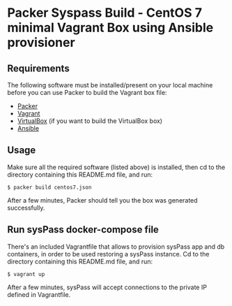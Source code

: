 # Packer Syspass Build - CentOS 7 minimal Vagrant Box using Ansible provisioner

## Requirements

The following software must be installed/present on your local machine before you can use Packer to build the Vagrant box file:

  - [Packer](http://www.packer.io/)
  - [Vagrant](http://vagrantup.com/)
  - [VirtualBox](https://www.virtualbox.org/) (if you want to build the VirtualBox box)
  - [Ansible](http://docs.ansible.com/intro_installation.html)

## Usage

Make sure all the required software (listed above) is installed, then cd to the directory containing this README.md file, and run:

    $ packer build centos7.json

After a few minutes, Packer should tell you the box was generated successfully.


## Run sysPass docker-compose file

There's an included Vagrantfile that allows to provision sysPass app and db containers, in order to be used restoring a sysPass instance. Cd to the directory containing this README.md file, and run:

    $ vagrant up

After a few minutes, sysPass will accept connections to the private IP defined in Vagrantfile.
